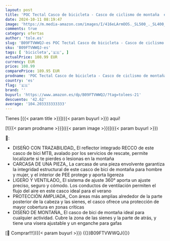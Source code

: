 ```yaml
---
layout: post
title: 'POC Tectal Casco de bicicleta - Casco de ciclismo de montaña  enduro y trail con una ventilación y una protección optimizadas y sistema para regular el tamaño'
date: 2024-10-11 08:19:47
image: 'https://m.media-amazon.com/images/I/416eLArmOOS._SL500_._SL400_.jpg'
comments: true
category: ofertas
author: 'tole.es'
slug: 'B09FTVWWQJ-es POC Tectal Casco de bicicleta - Casco de ciclismo de...'
sku: 'B09FTVWWQJ-es'
tags: [ 'bicicleta','🇪🇸', ]
actualPrice: 108.99 EUR
currency: EUR
price: 108.99
comparePrice: 189.95 EUR
prodname: 'POC Tectal Casco de bicicleta - Casco de ciclismo de montaña  enduro y trail con una ventilación y una protección optimizadas y sistema para regular el tamaño'
country: 'es'
flag: '🇪🇸'
brand: ''
buyurl: 'https://www.amazon.es/dp/B09FTVWWQJ/?tag=tolees-21'
descuento: '42.62'
average: '104.203333333333'
---
```


Tienes [{{< param title >}}]({{< param buyurl >}}) aqui!

[![{{< param prodname >}}]({{< param image >}})]({{< param buyurl >}})

🔎:

- DISEÑO CON TRAZABILIDAD_ El reflector integrado RECCO de este casco de bici MTB, avalado por los servicios de rescate, permite localizarte si te pierdes o lesionas en la montaña
- CARCASA DE UNA PIEZA_ La carcasa de una pieza envolvente garantiza la integridad estructural de este casco de bici de montaña para hombre y mujer, y el interior de PEE protege y aporta ligereza
- LIGERO Y VENTILADO_ El sistema de ajuste 360° aporta un ajuste preciso, seguro y cómodo. Los conductos de ventilación permiten el flujo del aire en este casco ideal para el verano
- PROTECCIÓN AMPLIADA_ Con áreas más amplias alrededor de la parte posterior de la cabeza y las sienes, el casco ofrece una protección de mayor cobertura en zonas críticas
- DISEÑO DE MONTAÑA_ El casco de bici de montaña ideal para cualquier actividad. Cubre la zona de las sienes y la parte de atrás, y tiene una visera ajustable y un enganche para gafas

[🛒 Comprar!!!]({{< param buyurl >}})
{{<world>}}B09FTVWWQJ{{</world>}}
